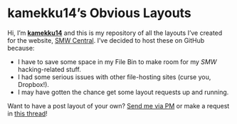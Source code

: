 # kamekku14’s Obvious Layouts
Hi, I’m [**kamekku14**](https://www.smwcentral.net/?p=profile&id=28710) and this is my repository of all the layouts I’ve created for the website, [SMW Central](https://www.smwcentral.net/). I’ve decided to host these on GitHub because:
 * I have to save some space in my File Bin to make room for my *SMW* hacking-related stuff.
 * I had some serious issues with other file-hosting sites (curse you, Dropbox!).
 * I may have gotten the chance get some layout requests up and running.

Want to have a post layout of your own? [Send me via PM](https://www.smwcentral.net/?p=pm&do=compose&user=28710) or make a request in [this thread](https://www.smwcentral.net/?p=viewthread&t=63144)!
